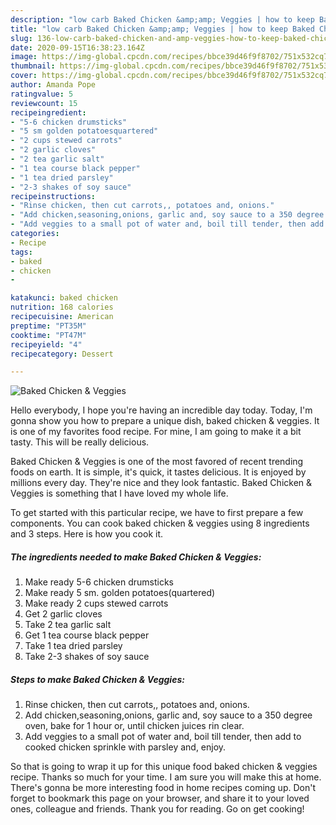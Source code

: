 ```yaml
---
description: "low carb Baked Chicken &amp;amp; Veggies | how to keep Baked Chicken &amp;amp; Veggies"
title: "low carb Baked Chicken &amp;amp; Veggies | how to keep Baked Chicken &amp;amp; Veggies"
slug: 136-low-carb-baked-chicken-and-amp-veggies-how-to-keep-baked-chicken-and-amp-veggies
date: 2020-09-15T16:38:23.164Z
image: https://img-global.cpcdn.com/recipes/bbce39d46f9f8702/751x532cq70/baked-chicken-veggies-recipe-main-photo.jpg
thumbnail: https://img-global.cpcdn.com/recipes/bbce39d46f9f8702/751x532cq70/baked-chicken-veggies-recipe-main-photo.jpg
cover: https://img-global.cpcdn.com/recipes/bbce39d46f9f8702/751x532cq70/baked-chicken-veggies-recipe-main-photo.jpg
author: Amanda Pope
ratingvalue: 5
reviewcount: 15
recipeingredient:
- "5-6 chicken drumsticks"
- "5 sm golden potatoesquartered"
- "2 cups stewed carrots"
- "2 garlic cloves"
- "2 tea garlic salt"
- "1 tea course black pepper"
- "1 tea dried parsley"
- "2-3 shakes of soy sauce"
recipeinstructions:
- "Rinse chicken, then cut carrots,, potatoes and, onions."
- "Add chicken,seasoning,onions, garlic and, soy sauce to a 350 degree oven, bake for 1 hour or, until chicken juices rin clear."
- "Add veggies to a small pot of water and, boil till tender, then add to cooked chicken sprinkle with parsley and, enjoy."
categories:
- Recipe
tags:
- baked
- chicken
- 

katakunci: baked chicken  
nutrition: 168 calories
recipecuisine: American
preptime: "PT35M"
cooktime: "PT47M"
recipeyield: "4"
recipecategory: Dessert

---
```



![Baked Chicken &amp; Veggies](https://img-global.cpcdn.com/recipes/bbce39d46f9f8702/751x532cq70/baked-chicken-veggies-recipe-main-photo.jpg)

Hello everybody, I hope you're having an incredible day today. Today, I'm gonna show you how to prepare a unique dish, baked chicken &amp; veggies. It is one of my favorites food recipe. For mine, I am going to make it a bit tasty. This will be really delicious.



Baked Chicken &amp; Veggies is one of the most favored of recent trending foods on earth. It is simple, it's quick, it tastes delicious. It is enjoyed by millions every day. They're nice and they look fantastic. Baked Chicken &amp; Veggies is something that I have loved my whole life.


To get started with this particular recipe, we have to first prepare a few components. You can cook baked chicken &amp; veggies using 8 ingredients and 3 steps. Here is how you cook it.

<!--inarticleads1-->

##### The ingredients needed to make Baked Chicken &amp; Veggies:

1. Make ready 5-6 chicken drumsticks
1. Make ready 5 sm. golden potatoes(quartered)
1. Make ready 2 cups stewed carrots
1. Get 2 garlic cloves
1. Take 2 tea garlic salt
1. Get 1 tea course black pepper
1. Take 1 tea dried parsley
1. Take 2-3 shakes of soy sauce




<!--inarticleads2-->

##### Steps to make Baked Chicken &amp; Veggies:

1. Rinse chicken, then cut carrots,, potatoes and, onions.
1. Add chicken,seasoning,onions, garlic and, soy sauce to a 350 degree oven, bake for 1 hour or, until chicken juices rin clear.
1. Add veggies to a small pot of water and, boil till tender, then add to cooked chicken sprinkle with parsley and, enjoy.




So that is going to wrap it up for this unique food baked chicken &amp; veggies recipe. Thanks so much for your time. I am sure you will make this at home. There's gonna be more interesting food in home recipes coming up. Don't forget to bookmark this page on your browser, and share it to your loved ones, colleague and friends. Thank you for reading. Go on get cooking!
